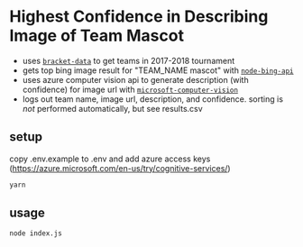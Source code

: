 # Highest Confidence in Describing Image of Team Mascot

- uses [`bracket-data`](https://github.com/bracketclub/bracket-data) to get teams in 2017-2018 tournament
- gets top bing image result for "TEAM_NAME mascot" with [`node-bing-api`](https://github.com/goferito/node-bing-api)
- uses azure computer vision api to generate description (with confidence) for image url with [`microsoft-computer-vision`](https://github.com/viane/microsoft-computer-vision)
- logs out team name, image url, description, and confidence. sorting is *not* performed automatically, but see results.csv


## setup
copy .env.example to .env and add azure access keys (https://azure.microsoft.com/en-us/try/cognitive-services/)
```sh
yarn
```

## usage
```sh
node index.js
```
